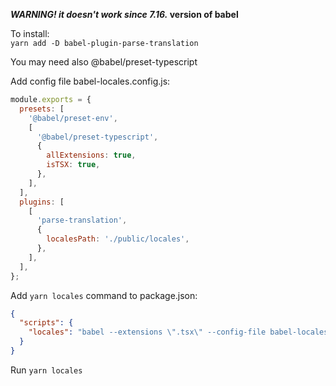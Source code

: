 ***WARNING! it doesn't work since 7.16.* version of babel**

To install:\
```yarn add -D babel-plugin-parse-translation```

You may need also @babel/preset-typescript

Add config file babel-locales.config.js:
```javascript
module.exports = {
  presets: [
    '@babel/preset-env',
    [
      '@babel/preset-typescript',
      {
        allExtensions: true,
        isTSX: true,
      },
    ],
  ],
  plugins: [
    [
      'parse-translation',
      {
        localesPath: './public/locales',
      },
    ],
  ],
};

```

Add `yarn locales` command to package.json:
```json
{ 
  "scripts": {
    "locales": "babel --extensions \".tsx\" --config-file babel-locales.config.js ./src"
  }
}
```
Run `yarn locales`